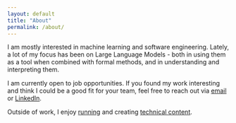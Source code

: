 ```yaml
---
layout: default
title: "About"
permalink: /about/
---
```


I am mostly interested in machine learning and software engineering. Lately, a lot of my focus has been on Large Language Models - both in using them as a tool when combined with formal methods, and in understanding and interpreting them.

I am currently open to job opportunities. If you found my work interesting and think I could be a good fit for your team, feel free to reach out via [email](mailto:kkyars@ualberta.ca) or [LinkedIn](https://www.linkedin.com/in/kyars/).

Outside of work, I enjoy [running](https://www.strava.com/athletes/kyars) and creating [technical content](https://www.youtube.com/@neuralkian).